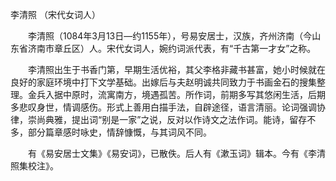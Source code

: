 李清照 （宋代女词人）

　　李清照（1084年3月13日—约1155年），号易安居士，汉族，齐州济南（今山东省济南市章丘区）人。宋代女词人，婉约词派代表，有“千古第一才女”之称。

　　李清照出生于书香门第，早期生活优裕，其父李格非藏书甚富，她小时候就在良好的家庭环境中打下文学基础。出嫁后与夫赵明诚共同致力于书画金石的搜集整理。金兵入据中原时，流寓南方，境遇孤苦。所作词，前期多写其悠闲生活，后期多悲叹身世，情调感伤。形式上善用白描手法，自辟途径，语言清丽。论词强调协律，崇尚典雅，提出词“别是一家”之说，反对以作诗文之法作词。能诗，留存不多，部分篇章感时咏史，情辞慷慨，与其词风不同。

　　有《易安居士文集》《易安词》，已散佚。后人有《漱玉词》辑本。今有《李清照集校注》。
